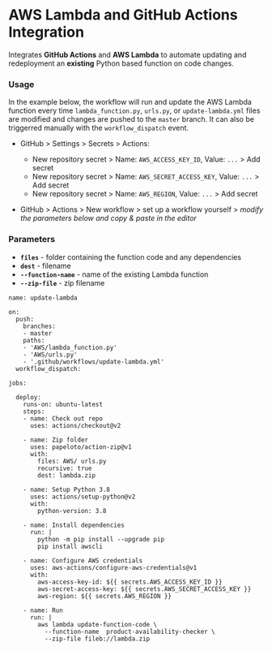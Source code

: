 # AWS Lambda and GitHub Actions Integration

Integrates **GitHub Actions** and **AWS Lambda** to automate updating and redeployment an **existing** Python based function on code changes.

### Usage
In the example below, the workflow will run and update the AWS Lambda function every time `lambda_function.py`, `urls.py`, or `update-lambda.yml` files are modified and changes are pushed to the `master` branch. It can also be triggerred manually with the `workflow_dispatch` event.

- GitHub > Settings > Secrets > Actions:
  - New repository secret > Name: `AWS_ACCESS_KEY_ID`, Value: `...` > Add secret  
  - New repository secret > Name: `AWS_SECRET_ACCESS_KEY`, Value: `...` > Add secret
  - New repository secret > Name: `AWS_REGION`, Value: `...` > Add secret
  
- GitHub > Actions > New workflow > set up a workflow yourself > *modify the parameters below and copy & paste in the editor*

### Parameters
- **`files`** - folder containing the function code and any dependencies  
- **`dest`** - filename  
- **`--function-name`** - name of the existing Lambda function  
- **`--zip-file`** - zip filename

```
name: update-lambda

on:
  push:
    branches:
    - master
    paths:
    - 'AWS/lambda_function.py'
    - 'AWS/urls.py'
    - '.github/workflows/update-lambda.yml'
  workflow_dispatch:
  
jobs:
  
  deploy:
    runs-on: ubuntu-latest
    steps:
    - name: Check out repo
      uses: actions/checkout@v2

    - name: Zip folder
      uses: papeloto/action-zip@v1
      with:
        files: AWS/ urls.py
        recursive: true
        dest: lambda.zip

    - name: Setup Python 3.8
      uses: actions/setup-python@v2
      with:
        python-version: 3.8

    - name: Install dependencies
      run: |
        python -m pip install --upgrade pip
        pip install awscli
        
    - name: Configure AWS credentials
      uses: aws-actions/configure-aws-credentials@v1
      with:
        aws-access-key-id: ${{ secrets.AWS_ACCESS_KEY_ID }}
        aws-secret-access-key: ${{ secrets.AWS_SECRET_ACCESS_KEY }}
        aws-region: ${{ secrets.AWS_REGION }}

    - name: Run
      run: |
        aws lambda update-function-code \
          --function-name  product-availability-checker \
          --zip-file fileb://lambda.zip
```
